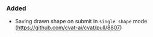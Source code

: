 ### Added

- Saving drawn shape on submit in `single shape` mode
  (<https://github.com/cvat-ai/cvat/pull/8807>)

